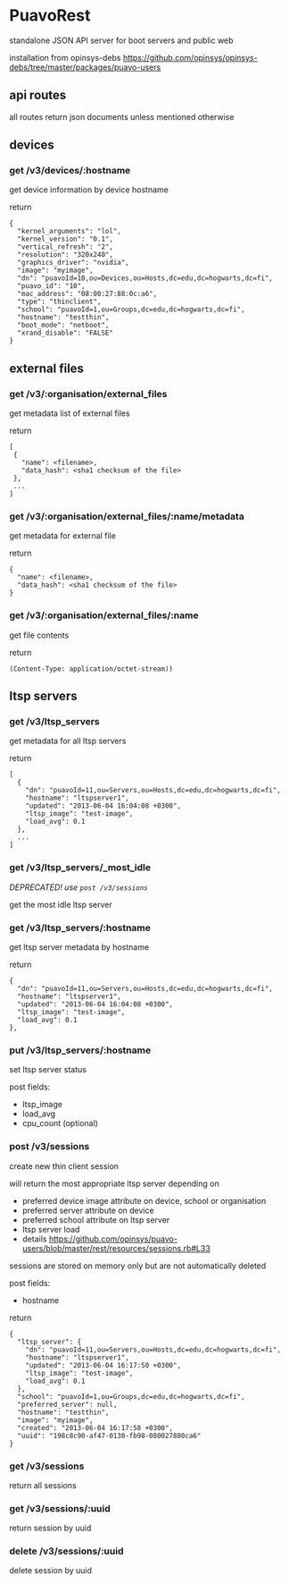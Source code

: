 # PuavoRest

standalone JSON API server for boot servers and public web

installation from opinsys-debs https://github.com/opinsys/opinsys-debs/tree/master/packages/puavo-users

## api routes

all routes return json documents unless mentioned otherwise

## devices

### get /v3/devices/:hostname

get device information by device hostname

return

    {
      "kernel_arguments": "lol",
      "kernel_version": "0.1",
      "vertical_refresh": "2",
      "resolution": "320x240",
      "graphics_driver": "nvidia",
      "image": "myimage",
      "dn": "puavoId=10,ou=Devices,ou=Hosts,dc=edu,dc=hogwarts,dc=fi",
      "puavo_id": "10",
      "mac_address": "08:00:27:88:0c:a6",
      "type": "thinclient",
      "school": "puavoId=1,ou=Groups,dc=edu,dc=hogwarts,dc=fi",
      "hostname": "testthin",
      "boot_mode": "netboot",
      "xrand_disable": "FALSE"
    }

## external files

### get /v3/:organisation/external_files

get metadata list of external files


return

    [
     {
       "name": <filename>,
       "data_hash": <sha1 checksum of the file>
     },
     ...
    ]

### get /v3/:organisation/external_files/:name/metadata


get metadata for external file

return

    {
      "name": <filename>,
      "data_hash": <sha1 checksum of the file>
    }

### get /v3/:organisation/external_files/:name

get file contents

return

    (Content-Type: application/octet-stream))

## ltsp servers

### get /v3/ltsp_servers

get metadata for all ltsp servers

return

    [
      {
        "dn": "puavoId=11,ou=Servers,ou=Hosts,dc=edu,dc=hogwarts,dc=fi",
        "hostname": "ltspserver1",
        "updated": "2013-06-04 16:04:08 +0300",
        "ltsp_image": "test-image",
        "load_avg": 0.1
      },
      ...
    ]


### get /v3/ltsp_servers/_most_idle

*DEPRECATED! use `post /v3/sessions`*

get the most idle ltsp server


### get /v3/ltsp_servers/:hostname

get ltsp server metadata by hostname

return

    {
      "dn": "puavoId=11,ou=Servers,ou=Hosts,dc=edu,dc=hogwarts,dc=fi",
      "hostname": "ltspserver1",
      "updated": "2013-06-04 16:04:08 +0300",
      "ltsp_image": "test-image",
      "load_avg": 0.1
    },

### put /v3/ltsp_servers/:hostname

set ltsp server status

post fields:
  - ltsp_image
  - load_avg
  - cpu_count (optional)

### post /v3/sessions

create new thin client session

will return the most appropriate ltsp server depending on
  - preferred device image attribute on device, school or organisation
  - preferred server attribute on device
  - preferred school attribute on ltsp server
  - ltsp server load
  - details https://github.com/opinsys/puavo-users/blob/master/rest/resources/sessions.rb#L33

sessions are stored on memory only but are not automatically deleted

post fields:
  - hostname

return

    {
      "ltsp_server": {
        "dn": "puavoId=11,ou=Servers,ou=Hosts,dc=edu,dc=hogwarts,dc=fi",
        "hostname": "ltspserver1",
        "updated": "2013-06-04 16:17:50 +0300",
        "ltsp_image": "test-image",
        "load_avg": 0.1
      },
      "school": "puavoId=1,ou=Groups,dc=edu,dc=hogwarts,dc=fi",
      "preferred_server": null,
      "hostname": "testthin",
      "image": "myimage",
      "created": "2013-06-04 16:17:58 +0300",
      "uuid": "198c8c90-af47-0130-fb98-080027880ca6"
    }


### get /v3/sessions

return all sessions

### get /v3/sessions/:uuid

return session by uuid

### delete /v3/sessions/:uuid

delete session by uuid

